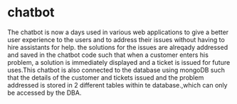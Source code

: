 # chatbot

The chatbot is now a days used in various web applications to give a better user experience to the users and to address their issues without having to hire assistants for help.
the solutions for the issues are alreqady addressed and saved in the chatbot code such that when a customer enters his problem, a solution is immediately displayed  and a ticket is issued for future uses.This chatbot is also connected to the database using mongoDB such that the details of the customer and tickets issued and the problem addressed is stored in 2 different tables within te database.,which can only be accessed by the DBA.
